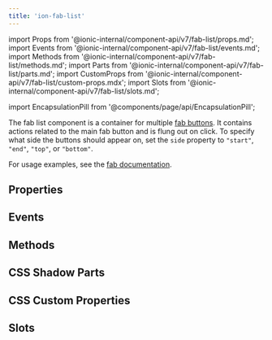 ```yaml
---
title: 'ion-fab-list'
---
```


import Props from '@ionic-internal/component-api/v7/fab-list/props.md';
import Events from '@ionic-internal/component-api/v7/fab-list/events.md';
import Methods from '@ionic-internal/component-api/v7/fab-list/methods.md';
import Parts from '@ionic-internal/component-api/v7/fab-list/parts.md';
import CustomProps from '@ionic-internal/component-api/v7/fab-list/custom-props.mdx';
import Slots from '@ionic-internal/component-api/v7/fab-list/slots.md';

import EncapsulationPill from '@components/page/api/EncapsulationPill';

<EncapsulationPill type="shadow" />

The fab list component is a container for multiple [fab buttons](./fab-button). It contains actions related to the main fab button and is flung out on click. To specify what side the buttons should appear on, set the `side` property to `"start"`, `"end"`, `"top"`, or `"bottom"`.

For usage examples, see the [fab documentation](./fab).

## Properties

<Props />

## Events

<Events />

## Methods

<Methods />

## CSS Shadow Parts

<Parts />

## CSS Custom Properties

<CustomProps />

## Slots

<Slots />
